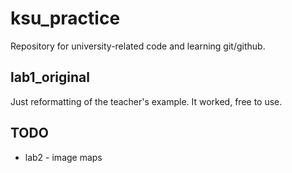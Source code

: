 # ksu_practice
Repository for university-related code and learning git/github.

## lab1_original
Just reformatting of the teacher's example. It worked, free to use.

## TODO
- lab2 - image maps